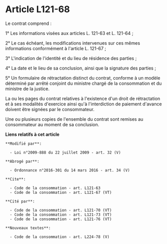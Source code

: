 # Article L121-68

Le contrat comprend : 

1° Les informations visées aux articles L. 121-63 et L. 121-64 ; 

2° Le cas échéant, les modifications intervenues sur ces mêmes informations conformément à l'article L. 121-67 ; 

3° L'indication de l'identité et du lieu de résidence des parties ; 

4° La date et le lieu de sa conclusion, ainsi que la signature des parties ; 

5° Un formulaire de rétractation distinct du contrat, conforme à un modèle déterminé par arrêté conjoint du ministre chargé
de la consommation et du ministre de la justice. 

La ou les pages du contrat relatives à l'existence d'un droit de rétractation et à ses modalités d'exercice ainsi qu'à
l'interdiction de paiement d'avance doivent être signées par le consommateur. 

Une ou plusieurs copies de l'ensemble du contrat sont remises au consommateur au moment de sa conclusion.

**Liens relatifs à cet article**

	**Modifié par**:

	  - Loi n°2009-888 du 22 juillet 2009 - art. 32 (V)

	**Abrogé par**:

	  - Ordonnance n°2016-301 du 14 mars 2016 - art. 34 (V)

	**Cite**:

	  - Code de la consommation - art. L121-63
	  - Code de la consommation - art. L121-67 (VT)

	**Cité par**:

	  - Code de la consommation - art. L121-70 (VT)
	  - Code de la consommation - art. L121-73 (VT)
	  - Code de la consommation - art. L121-76 (VT)

	**Nouveaux textes**:

	  - Code de la consommation - art. L224-78 (V)
